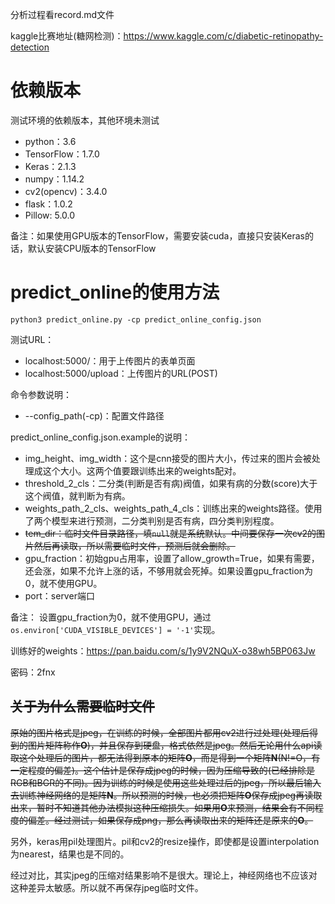 分析过程看record.md文件

kaggle比赛地址(糖网检测)：https://www.kaggle.com/c/diabetic-retinopathy-detection

# 依赖版本
测试环境的依赖版本，其他环境未测试

* python：3.6
* TensorFlow：1.7.0
* Keras：2.1.3
* numpy：1.14.2
* cv2(opencv)：3.4.0
* flask：1.0.2
* Pillow: 5.0.0

备注：如果使用GPU版本的TensorFlow，需要安装cuda，直接只安装Keras的话，默认安装CPU版本的TensorFlow

# predict_online的使用方法
```
python3 predict_online.py -cp predict_online_config.json
```

测试URL：

* localhost:5000/：用于上传图片的表单页面
* localhost:5000/upload：上传图片的URL(POST)

命令参数说明：

* --config_path(-cp)：配置文件路径

predict_online_config.json.example的说明：

* img_height、img_width：这个是cnn接受的图片大小，传过来的图片会被处理成这个大小。这两个值要跟训练出来的weights配对。
* threshold_2_cls：二分类(判断是否有病)阀值，如果有病的分数(score)大于这个阀值，就判断为有病。
* weights_path_2_cls、weights_path_4_cls：训练出来的weights路径。使用了两个模型来进行预测，二分类判别是否有病，四分类判别程度。
* ~~tem_dir：临时文件目录路径，填`null`就是系统默认。中间要保存一次cv2的图片然后再读取，所以需要临时文件，预测后就会删除。~~
* gpu_fraction：初始gpu占用率，设置了allow_growth=True，如果有需要，还会涨，如果不允许上涨的话，不够用就会死掉。如果设置gpu_fraction为0，就不使用GPU。
* port：server端口

备注：
设置gpu_fraction为0，就不使用GPU，通过`os.environ['CUDA_VISIBLE_DEVICES'] = '-1'`实现。

训练好的weights：https://pan.baidu.com/s/1y9V2NQuX-o38wh5BP063Jw 

密码：2fnx

## ~~关于为什么需要临时文件~~
~~原始的图片格式是jpeg，在训练的时候，全部图片都用cv2进行过处理(处理后得到的图片矩阵称作**O**)，并且保存到硬盘，格式依然是jpeg。然后无论用什么api读取这个处理后的图片，都无法得到原本的矩阵**O**，而是得到一个矩阵**N**(N!=O，有一定程度的偏差)。这个估计是保存成jpeg的时候，因为压缩导致的(已经排除是RGB和BGR的不同)。因为训练的时候是使用这些处理过后的jpeg，所以最后输入去训练神经网络的是矩阵**N**。所以预测的时候，也必须把矩阵**O**保存成jpeg再读取出来，暂时不知道其他办法模拟这种压缩损失。如果用**O**来预测，结果会有不同程度的偏差。经过测试，如果保存成png，那么再读取出来的矩阵还是原来的**O**。~~

另外，keras用pil处理图片。pil和cv2的resize操作，即使都是设置interpolation为nearest，结果也是不同的。

经过对比，其实jpeg的压缩对结果影响不是很大。理论上，神经网络也不应该对这种差异太敏感。所以就不再保存jpeg临时文件。